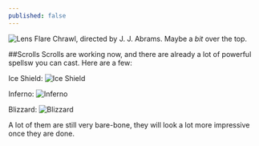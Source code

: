 ```yaml
---
published: false
---
```


![Lens Flare]()
Chrawl, directed by J. J. Abrams. Maybe a *bit* over the top.

<!--excerpt-->

##Scrolls
Scrolls are working now, and there are already a lot of powerful spellsw you can cast.
Here are a few:

Ice Shield:
![Ice Shield]()


Inferno:
![Inferno]()


Blizzard:
![Blizzard]()

A lot of them are still very bare-bone, they will look a lot more impressive once they are done.


